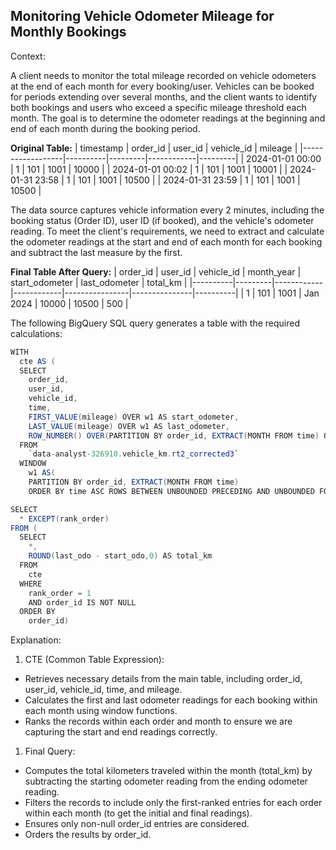 ## Monitoring Vehicle Odometer Mileage for Monthly Bookings

Context:

A client needs to monitor the total mileage recorded on vehicle odometers at the end of each month for every booking/user. Vehicles can be booked for periods extending over several months, and the client wants to identify both bookings and users who exceed a specific mileage threshold each month. The goal is to determine the odometer readings at the beginning and end of each month during the booking period.

**Original Table:**
| timestamp        | order_id | user_id | vehicle_id | mileage |
|------------------|----------|---------|------------|---------|
| 2024-01-01 00:00 | 1        | 101     | 1001       | 10000   |
| 2024-01-01 00:02 | 1        | 101     | 1001       | 10001   |
| 2024-01-31 23:58 | 1        | 101     | 1001       | 10500   |
| 2024-01-31 23:59 | 1        | 101     | 1001       | 10500   |


The data source captures vehicle information every 2 minutes, including the booking status (Order ID), user ID (if booked), and the vehicle's odometer reading. To meet the client's requirements, we need to extract and calculate the odometer readings at the start and end of each month for each booking and subtract the last measure by the first.

**Final Table After Query:**
| order_id | user_id | vehicle_id | month_year | start_odometer | last_odometer | total_km |
|----------|---------|------------|------------|----------------|---------------|----------|
| 1        | 101     | 1001       | Jan 2024   | 10000          | 10500         | 500      |

The following BigQuery SQL query generates a table with the required calculations:

```java
WITH 
  cte AS (
  SELECT    
    order_id,
    user_id,
    vehicle_id,
    time,
    FIRST_VALUE(mileage) OVER w1 AS start_odometer,
    LAST_VALUE(mileage) OVER w1 AS last_odometer,
    ROW_NUMBER() OVER(PARTITION BY order_id, EXTRACT(MONTH FROM time) ORDER BY time ASC) AS rank_order
  FROM
    `data-analyst-326910.vehicle_km.rt2_corrected3`  
  WINDOW
    w1 AS(
    PARTITION BY order_id, EXTRACT(MONTH FROM time)
    ORDER BY time ASC ROWS BETWEEN UNBOUNDED PRECEDING AND UNBOUNDED FOLLOWING) )

SELECT
  * EXCEPT(rank_order)
FROM (
  SELECT
    *,
    ROUND(last_odo - start_odo,0) AS total_km
  FROM
    cte
  WHERE
    rank_order = 1
    AND order_id IS NOT NULL
  ORDER BY
    order_id)

```

Explanation:

1. CTE (Common Table Expression):

* Retrieves necessary details from the main table, including order\_id, user\_id, vehicle\_id, time, and mileage.  
* Calculates the first and last odometer readings for each booking within each month using window functions.  
* Ranks the records within each order and month to ensure we are capturing the start and end readings correctly.


1. Final Query:

* Computes the total kilometers traveled within the month (total\_km) by subtracting the starting odometer reading from the ending odometer reading.  
* Filters the records to include only the first-ranked entries for each order within each month (to get the initial and final readings).  
* Ensures only non-null order\_id entries are considered.  
* Orders the results by order\_id.


